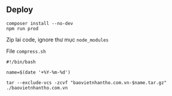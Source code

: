 ## Deploy

```
composer install --no-dev
npm run prod
```

Zip lai code, ignore thư mục `node_modules`

File `compress.sh`

```shell script
#!/bin/bash

name=$(date '+%Y-%m-%d')

tar --exclude-vcs -zcvf "baovietnhantho.com.vn-$name.tar.gz" ./baovietnhantho.com.vn
```
